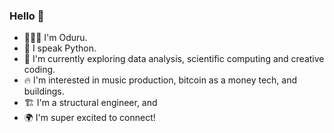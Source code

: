 ### Hello 👋
* 👨🏾‍💻 I'm Oduru.
* 🐍 I speak Python.
* 🔭 I'm currently exploring data analysis, scientific computing and creative coding.
* 🔥 I'm interested in music production, bitcoin as a money tech, and buildings.
* 🏗️ I'm a structural engineer, and
* 🌍 I'm super excited to connect!
<!--
**odrru/odrru** is a ✨ _special_ ✨ repository because its `README.md` (this file) appears on your GitHub profile.

Here are some ideas to get you started:

- 🔭 I’m currently working on ...
- 🌱 I’m currently learning ...
- 👯 I’m looking to collaborate on ...
- 🤔 I’m looking for help with ...
- 💬 Ask me about ...
- 📫 How to reach me: ...
- 😄 Pronouns: ...
- ⚡ Fun fact: ...
-->
